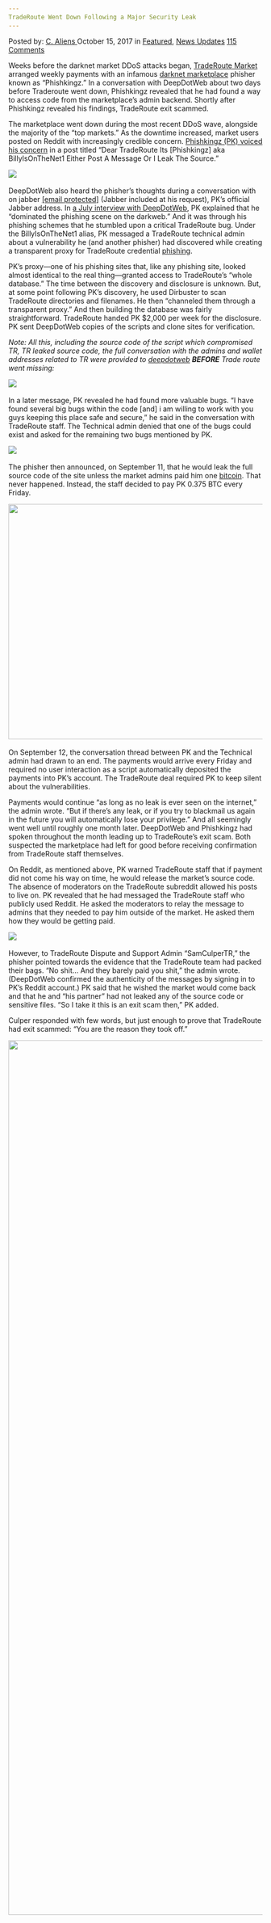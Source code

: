 ```yaml
---
TradeRoute Went Down Following a Major Security Leak
---
```

<article class="post-listing post-23094 post type-post status-publish format-standard has-post-thumbnail hentry 
 tag-leak tag-major tag-security tag-traderoute">
    <div class="post-inner">
        <span>Posted by: <a href="https://www.deepdotweb.com/author/caliens/" title="">C. Aliens </a></span>
    <span>October 15, 2017</span>
    <span>in <a href="https://www.deepdotweb.com/category/deepdot-news/" rel="category tag">Featured</a>, <a href="https://www.deepdotweb.com/category/news-updates/" rel="category tag">News Updates</a></span>
    <span><a href="https://www.deepdotweb.com/2017/10/15/traderoutesecurityleak/#comments">115 Comments</a></span>
    </p>
    <div class="clear"></div>
    <div class="entry">
    <p>Weeks before the darknet market DDoS attacks began, <a href="https://www.deepdotweb.com/marketplace-directory/listing/traderoute/">TradeRoute Market</a> arranged weekly payments with an infamous <a href="https://www.deepdotweb.com/2013/10/28/updated-llist-of-hidden-marketplaces-tor-i2p/">darknet marketplace</a> phisher known as “Phishkingz.” In a conversation with DeepDotWeb about two days before Traderoute went down, Phishkingz revealed that he had found a way to access code from the marketplace’s admin backend. Shortly after Phishkingz revealed his findings, TradeRoute exit scammed.</p>
    <p>The marketplace went down during the most recent DDoS wave, alongside the majority of the “top markets.” As the downtime increased, market users posted on Reddit with increasingly credible concern. <a href="https://www.reddit.com/r/TradeRoute/comments/76704w/dear_traderoute_its_pk_aka_billyisonthenet1/">Phishkingz (PK) voiced his concern</a> in a post titled “Dear TradeRoute Its [Phishkingz] aka BillyIsOnTheNet1 Either Post A Message Or I Leak The Source.”</p>
    <p><img class="wp-image-23095" src="/imgs/2017/10/word-image-19.png" srcset="/imgs/2017/10/word-image-19.png 1008w, /imgs/2017/10/word-image-19-300x154.png 300w" sizes="(max-width: 1008px) 100vw, 1008px" /></p>
    <p>DeepDotWeb also heard the phisher’s thoughts during a conversation with on jabber <a href="/cdn-cgi/l/email-protection" class="__cf_email__" data-cfemail="4131292832292a282f263b012439312d2e28356f282c">[email&#160;protected]</a> (Jabber included at his request), PK’s official Jabber address. In <a href="https://www.deepdotweb.com/2017/07/12/interview-top-alphabay-accounts-phisher/">a July interview with DeepDotWeb</a>, PK explained that he “dominated the phishing scene on the darkweb.” And it was through his phishing schemes that he stumbled upon a critical TradeRoute bug. Under the BillyIsOnTheNet1 alias, PK messaged a TradeRoute technical admin about a vulnerability he (and another phisher) had discovered while creating a transparent proxy for TradeRoute credential <a href="https://www.deepdotweb.com/?s=phishing">phishing</a>.</p>
    <p>PK’s proxy—one of his phishing sites that, like any phishing site, looked almost identical to the real thing—granted access to TradeRoute’s “whole database.” The time between the discovery and disclosure is unknown. But, at some point following PK’s discovery, he used Dirbuster to scan TradeRoute directories and filenames. He then “channeled them through a transparent proxy.” And then building the database was fairly straightforward. TradeRoute handed PK $2,000 per week for the disclosure. PK sent DeepDotWeb copies of the scripts and clone sites for verification.</p>
    <p><em>Note: All this, including the source code of the script which compromised TR, TR leaked source code, the full conversation with the admins and wallet addresses related to TR were provided to <a href="https://www.deepdotweb.com/">deepdotweb</a> <strong>BEFORE</strong> Trade route went missing:</em></p>
    <p><img class="wp-image-23096" src="/imgs/2017/10/word-image-20.png" srcset="/imgs/2017/10/word-image-20.png 963w, /imgs/2017/10/word-image-20-300x137.png 300w, /imgs/2017/10/word-image-20-272x125.png 272w" sizes="(max-width: 963px) 100vw, 963px" /></p>
    <p>In a later message, PK revealed he had found more valuable bugs. “I have found several big bugs within the code [and] i am willing to work with you guys keeping this place safe and secure,” he said in the conversation with TradeRoute staff. The Technical admin denied that one of the bugs could exist and asked for the remaining two bugs mentioned by PK.</p>
    <p><img class="wp-image-23097" src="/imgs/2017/10/word-image-21.png" srcset="/imgs/2017/10/word-image-21.png 958w, /imgs/2017/10/word-image-21-300x82.png 300w" sizes="(max-width: 958px) 100vw, 958px" /></p>
    <p>The phisher then announced, on September 11, that he would leak the full source code of the site unless the market admins paid him one <a href="http://deepdotweb.com/tag/bitcoin">bitcoin</a>. That never happened. Instead, the staff decided to pay PK 0.375 BTC every Friday.</p>
    <p><a href="/imgs/2017/10/tradmin.png"><img class="aligncenter size-full wp-image-23099" src="/imgs/2017/10/tradmin.png" alt="" width="2406" height="466" srcset="/imgs/2017/10/tradmin.png 2406w, /imgs/2017/10/tradmin-300x58.png 300w, /imgs/2017/10/tradmin-1024x198.png 1024w" sizes="(max-width: 2406px) 100vw, 2406px" /></a></p>
    <p>On September 12, the conversation thread between PK and the Technical admin had drawn to an end. The payments would arrive every Friday and required no user interaction as a script automatically deposited the payments into PK’s account. The TradeRoute deal required PK to keep silent about the vulnerabilities.</p>
    <p>Payments would continue “as long as no leak is ever seen on the internet,” the admin wrote. “But if there&#8217;s any leak, or if you try to blackmail us again in the future you will automatically lose your privilege.” And all seemingly went well until roughly one month later. DeepDotWeb and Phishkingz had spoken throughout the month leading up to TradeRoute’s exit scam. Both suspected the marketplace had left for good before receiving confirmation from TradeRoute staff themselves.</p>
    <p>On Reddit, as mentioned above, PK warned TradeRoute staff that if payment did not come his way on time, he would release the market’s source code. The absence of moderators on the TradeRoute subreddit allowed his posts to live on. PK revealed that he had messaged the TradeRoute staff who publicly used Reddit. He asked the moderators to relay the message to admins that they needed to pay him outside of the market. He asked them how they would be getting paid.</p>
    <p><img class="wp-image-23098" src="/imgs/2017/10/word-image-22.png" srcset="/imgs/2017/10/word-image-22.png 1101w, /imgs/2017/10/word-image-22-300x128.png 300w, /imgs/2017/10/word-image-22-1024x435.png 1024w" sizes="(max-width: 1101px) 100vw, 1101px" /></p>
    <p>However, to TradeRoute Dispute and Support Admin “SamCulperTR,” the phisher pointed towards the evidence that the TradeRoute team had packed their bags. “No shit… And they barely paid you shit,” the admin wrote. (DeepDotWeb confirmed the authenticity of the messages by signing in to PK’s Reddit account.) PK said that he wished the market would come back and that he and “his partner” had not leaked any of the source code or sensitive files. “So I take it this is an exit scam then,” PK added.</p>
    <p>Culper responded with few words, but just enough to prove that TradeRoute had exit scammed: “You are the reason they took off.”</p>
    <p><a href="/imgs/2017/10/tradmin2.png"><img class="aligncenter size-full wp-image-23100" src="/imgs/2017/10/tradmin2.png" alt="" width="2379" height="1732" srcset="/imgs/2017/10/tradmin2.png 2379w, /imgs/2017/10/tradmin2-300x218.png 300w, /imgs/2017/10/tradmin2-1024x746.png 1024w" sizes="(max-width: 2379px) 100vw, 2379px" /></a></p>
    </div>
    <span style="display:none"><a href="https://www.deepdotweb.com/tag/leak/" rel="tag">leak</a> <a href="https://www.deepdotweb.com/tag/major/" rel="tag">major</a> <a href="https://www.deepdotweb.com/tag/security/" rel="tag">security</a> <a href="https://www.deepdotweb.com/tag/traderoute/" rel="tag">traderoute</a></span> <span style="display:none" class="updated">2017-10-15</span>
    <div style="display:none" class="vcard author" itemprop="author" itemscope itemtype="http://schema.org/Person"><strong class="fn" itemprop="name"><a href="https://www.deepdotweb.com/author/caliens/" title="Posts by C. Aliens" rel="author">C. Aliens</a></strong></div>
    </div>
</article>

